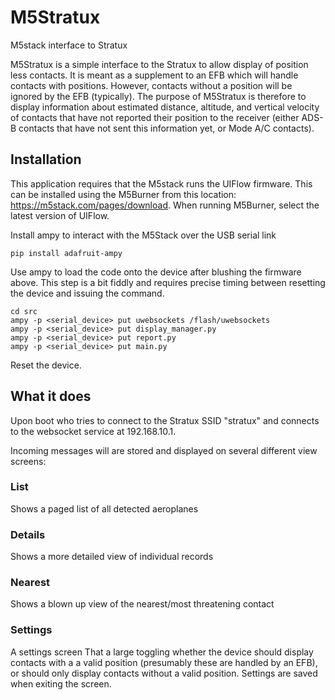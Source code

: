 # M5Stratux
M5stack interface to Stratux

M5Stratux is a simple interface to the Stratux to allow display of position less contacts. It is meant as a supplement 
to an EFB which will handle contacts with positions. However, contacts without a position will be ignored by the EFB 
(typically). The purpose of M5Stratux is therefore to display information about estimated distance, altitude, and 
vertical velocity of contacts that have not reported their position to the receiver (either ADS-B contacts that have 
not sent this information yet, or Mode A/C contacts).

## Installation
This application requires that the M5stack runs the UIFlow firmware. This can be installed using the M5Burner from this 
location: https://m5stack.com/pages/download. When running M5Burner, select the latest version of UIFlow.

Install ampy to interact with the M5Stack over the USB serial link
```
pip install adafruit-ampy
```
Use ampy to load the code onto the device after blushing the firmware above. This step is a bit fiddly and requires 
precise timing between resetting the device and issuing the command.
```
cd src
ampy -p <serial_device> put uwebsockets /flash/uwebsockets
ampy -p <serial_device> put display_manager.py
ampy -p <serial_device> put report.py
ampy -p <serial_device> put main.py
```
Reset the device.

## What it does
Upon boot who tries to connect to the Stratux SSID "stratux" and connects to the websocket service at 192.168.10.1.

Incoming messages will are stored and displayed on several different view screens:
### List
Shows a paged list of all detected aeroplanes
### Details
Shows a more detailed view of individual records
### Nearest
Shows a blown up view of the nearest/most threatening contact
### Settings
A settings screen That a large toggling whether the device should display contacts with a a valid position (presumably 
these are handled by an EFB), or should only display contacts without a valid position. Settings are saved when exiting 
the screen.